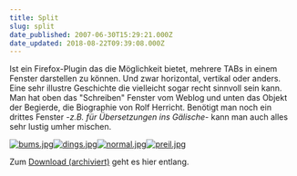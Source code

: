 ```yaml
---
title: Split
slug: split
date_published: 2007-06-30T15:29:21.000Z
date_updated: 2018-08-22T09:39:08.000Z
---
```


Ist ein Firefox-Plugin das die Möglichkeit bietet, mehrere TABs in einem Fenster darstellen zu können. Und zwar horizontal, vertikal oder anders. Eine sehr illustre Geschichte die vielleicht sogar recht sinnvoll sein kann. Man hat oben das "Schreiben" Fenster vom Weblog und unten das Objekt der Begierde, die Biographie von Rolf Herricht. Benötigt man noch ein drittes Fenster -*z.B. für Übersetzungen ins Gälische*- kann man auch alles sehr lustig umher mischen.

[![bums.jpg](//picdump.thafaker.de/2007/06/bums.thumbnail.jpg)](http://picdump.thafaker.de/2007/06/bums.jpg)[![dings.jpg](//picdump.thafaker.de/2007/06/dings.thumbnail.jpg)](http://picdump.thafaker.de/2007/06/dings.jpg)[![normal.jpg](//picdump.thafaker.de/2007/06/normal.thumbnail.jpg)](http://picdump.thafaker.de/2007/06/normal.jpg)[![preil.jpg](//picdump.thafaker.de/2007/06/preil.thumbnail.jpg)](http://picdump.thafaker.de/2007/06/preil.jpg)

Zum [Download (archiviert)](http://web.archive.org/web/20070522024303/http://www.erweiterungen.de:80/detail/Split_Browser/) geht es hier entlang.
